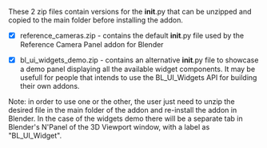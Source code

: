 These 2 zip files contain versions for the __init__.py that can be unzipped and copied to the main folder before installing the addon.

- [x] reference_cameras.zip - contains the default __init__.py file used by the Reference Camera Panel addon for Blender

- [x] bl_ui_widgets_demo.zip - contains an alternative __init__.py file to showcase a demo panel displaying all the available widget components.  It may be usefull for people that intends to use the BL_UI_Widgets API for building their own addons. 

Note: in order to use one or the other, the user just need to unzip the desired file in the main folder of the addon and re-install the addon in Blender. In the case of the widgets demo there will be a separate tab in Blender's N'Panel of the 3D Viewport window, with a label as "BL_UI_Widget". 
